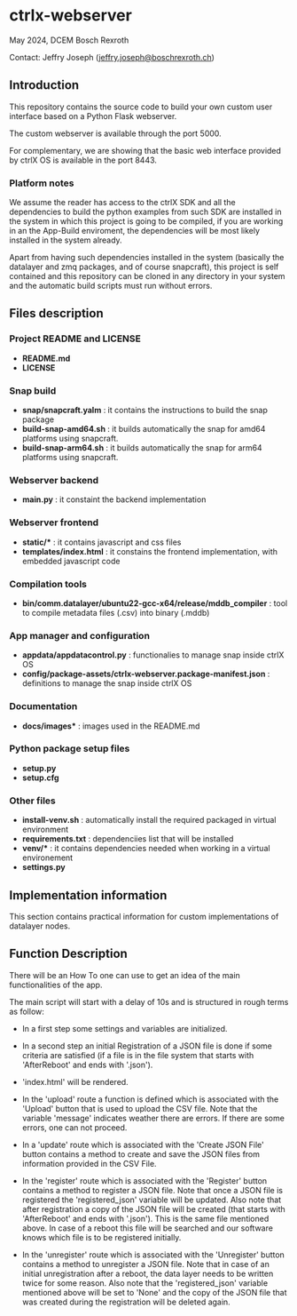 # ctrlx-webserver

May 2024, DCEM Bosch Rexroth

Contact: Jeffry Joseph (jeffry.joseph@boschrexroth.ch) 

## Introduction

This repository contains the source code to build your own custom user interface based on a Python Flask webserver. 

The custom webserver is available through the port 5000. 

For complementary, we are showing that the basic web interface provided by ctrlX OS is available in the port 8443.

### Platform notes

We assume the reader has access to the ctrlX SDK and all the dependencies to build the python examples from such SDK are installed in the system in which this project is going to be compiled, if you are working in an the App-Build enviroment, the dependencies will be most likely installed in the system already. 

Apart from having such dependencies installed in the system (basically the datalayer and zmq packages, and of course snapcraft), this project is self contained and this repository can be cloned in any directory in your system and the automatic build scripts must run without errors.

## Files description

### Project README and LICENSE
- **README.md**
- **LICENSE**

### Snap build 
- **snap/snapcraft.yalm** : it contains the instructions to build the snap package
- **build-snap-amd64.sh** : it builds automatically the snap for amd64 platforms using snapcraft.
- **build-snap-arm64.sh** : it builds automatically the snap for arm64 platforms using snapcraft.

### Webserver backend
- **main.py** : it constaint the backend implementation

###  Webserver frontend
- **static/\*** : it contains javascript and css files
- **templates/index.html** : it constains the frontend implementation, with embedded javascript code

### Compilation tools
- **bin/comm.datalayer/ubuntu22-gcc-x64/release/mddb_compiler** : tool to compile metadata files (.csv) into binary (.mddb)

### App manager and configuration
- **appdata/appdatacontrol.py** : functionalies to manage snap inside ctrlX OS
- **config/package-assets/ctrlx-webserver.package-manifest.json** : definitions to manage the snap inside ctrlX OS

### Documentation
- **docs/images\*** : images used in the README.md

### Python package setup files
- **setup.py**
- **setup.cfg**

### Other files
- **install-venv.sh** : automatically install the required packaged in virtual environment
- **requirements.txt** : dependenciies list that will be installed 
- **venv/\*** : it contains dependencies needed when working in a virtual environement
- **settings.py**


## Implementation information
This section contains practical information for custom implementations of datalayer nodes.

## Function Description

There will be an How To one can use to get an idea of the main functionalities of the app.

The main script will start with a delay of 10s and is structured in rough terms as follow:

- In a first step some settings and variables are initialized.

- In a second step an initial Registration of a JSON file is done if some criteria are satisfied (if a file is in the file system that starts 
  with 'AfterReboot' and ends with '.json').

- 'index.html' will be rendered.

- In the 'upload' route a function is defined which is associated with the 'Upload' button that is used to upload the CSV file. Note that 
  the variable 'message' indicates weather there are errors. If there are some errors, one can not proceed.

- In a 'update' route which is associated with the 'Create JSON File' button contains a method to create and save the JSON files from 
  information provided in the CSV File.

- In the 'register' route which is associated with the 'Register' button contains a method to register a JSON file. Note that once a JSON file 
  is registered the 'registered_json' variable will be updated. Also note that after registration a copy of the JSON file will be created
  (that starts with 'AfterReboot' and ends with '.json'). This is the same file mentioned above. In case of a reboot this file will be searched 
  and our software knows which file is to be registered initially.

- In the 'unregister' route which is associated with the 'Unregister' button contains a method to unregister a JSON file. Note that in case of an 
  initial unregistration after a reboot, the data layer needs to be written twice for some reason. Also note that the 'registered_json' variable mentioned above
  will be set to 'None' and the copy of the JSON file that was created during the registration will be deleted again.  
  